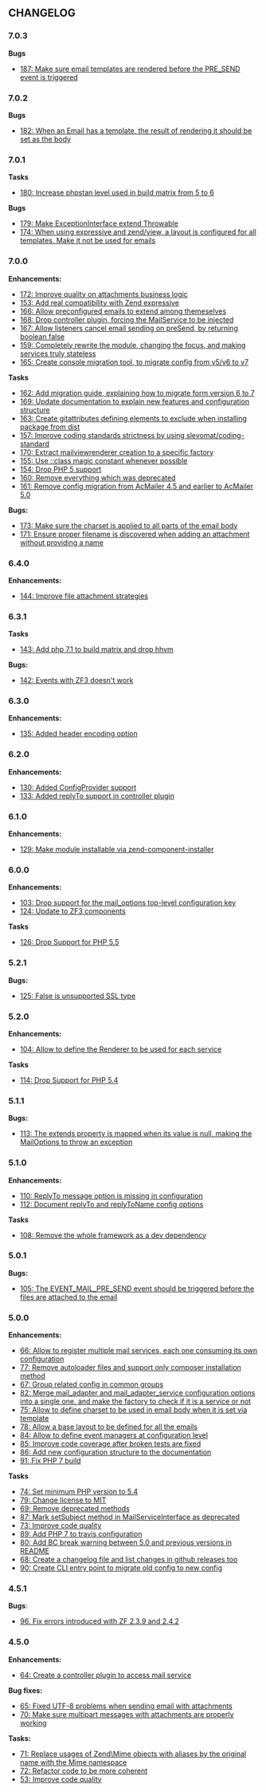 ## CHANGELOG

### 7.0.3

**Bugs**

* [187: Make sure email templates are rendered before the PRE_SEND event is triggered](https://github.com/acelaya/ZF-AcMailer/issues/187)

### 7.0.2

**Bugs**

* [182: When an Email has a template, the result of rendering it should be set as the body](https://github.com/acelaya/ZF-AcMailer/issues/182)

### 7.0.1

**Tasks**

* [180: Increase phpstan level used in build matrix from 5 to 6](https://github.com/acelaya/ZF-AcMailer/issues/180)

**Bugs**

* [179: Make ExceptionInterface extend Throwable](https://github.com/acelaya/ZF-AcMailer/issues/179)
* [174: When using expressive and zend/view, a layout is configured for all templates. Make it not be used for emails](https://github.com/acelaya/ZF-AcMailer/issues/174)

### 7.0.0

**Enhancements:**

* [172: Improve quality on attachments business logic](https://github.com/acelaya/ZF-AcMailer/issues/172)
* [153: Add real compatibility with Zend expressive](https://github.com/acelaya/ZF-AcMailer/issues/153)
* [166: Allow preconfigured emails to extend among themeselves](https://github.com/acelaya/ZF-AcMailer/issues/166)
* [168: Drop controller plugin, forcing the MailService to be injected](https://github.com/acelaya/ZF-AcMailer/issues/168)
* [167: Allow listeners cancel email sending on preSend, by returning boolean false](https://github.com/acelaya/ZF-AcMailer/issues/167)
* [159: Completely rewrite the module, changing the focus, and making services truly stateless](https://github.com/acelaya/ZF-AcMailer/issues/159)
* [165: Create console migration tool, to migrate config from v5/v6 to v7](https://github.com/acelaya/ZF-AcMailer/issues/165)

**Tasks**

* [162: Add migration guide, explaining how to migrate form version 6 to 7](https://github.com/acelaya/ZF-AcMailer/issues/162)
* [169: Update documentation to explain new features and configuration structure](https://github.com/acelaya/ZF-AcMailer/issues/169)
* [163: Create gitattributes defining elements to exclude when installing package from dist](https://github.com/acelaya/ZF-AcMailer/issues/163)
* [157: Improve coding standards strictness by using slevomat/coding-standard](https://github.com/acelaya/ZF-AcMailer/issues/157)
* [170: Extract mailviewrenderer creation to a specific factory](https://github.com/acelaya/ZF-AcMailer/issues/170)
* [155: Use ::class magic constant whenever possible](https://github.com/acelaya/ZF-AcMailer/issues/155)
* [154: Drop PHP 5 support](https://github.com/acelaya/ZF-AcMailer/issues/154)
* [160: Remove everything which was deprecated](https://github.com/acelaya/ZF-AcMailer/issues/160)
* [161: Remove config migration from AcMailer 4.5 and earlier to AcMailer 5.0](https://github.com/acelaya/ZF-AcMailer/issues/161)

**Bugs:**

* [173: Make sure the charset is applied to all parts of the email body](https://github.com/acelaya/ZF-AcMailer/issues/173)
* [171: Ensure proper filename is discovered when adding an attachment without providing a name](https://github.com/acelaya/ZF-AcMailer/issues/171)

### 6.4.0

**Enhancements:**

* [144: Improve file attachment strategies](https://github.com/acelaya/ZF-AcMailer/issues/144)

### 6.3.1

**Tasks**

* [143: Add php 7.1 to build matrix and drop hhvm](https://github.com/acelaya/ZF-AcMailer/issues/143)

**Bugs:**

* [142: Events with ZF3 doesn't work](https://github.com/acelaya/ZF-AcMailer/issues/142)

### 6.3.0

**Enhancements:**

* [135: Added header encoding option](https://github.com/acelaya/ZF-AcMailer/pull/135)

### 6.2.0

**Enhancements:**

* [130: Added ConfigProvider support](https://github.com/acelaya/ZF-AcMailer/pull/130)
* [133: Added replyTo support in controller plugin](https://github.com/acelaya/ZF-AcMailer/pull/133)

### 6.1.0

**Enhancements:**

* [129: Make module installable via zend-component-installer](https://github.com/acelaya/ZF-AcMailer/pull/129)

### 6.0.0

**Enhancements:**

* [103: Drop support for the mail_options top-level configuration key](https://github.com/acelaya/ZF-AcMailer/issues/103)
* [124: Update to ZF3 components](https://github.com/acelaya/ZF-AcMailer/issues/124)

**Tasks**

* [126: Drop Support for PHP 5.5](https://github.com/acelaya/ZF-AcMailer/issues/126)

### 5.2.1

**Bugs:**

* [125: False is unsupported SSL type](https://github.com/acelaya/ZF-AcMailer/issues/125)

### 5.2.0

**Enhancements:**

* [104: Allow to define the Renderer to be used for each service](https://github.com/acelaya/ZF-AcMailer/issues/104)

**Tasks**

* [114: Drop Support for PHP 5.4](https://github.com/acelaya/ZF-AcMailer/issues/114)

### 5.1.1

**Bugs:**

* [113: The extends property is mapped when its value is null, making the MailOptions to throw an exception](https://github.com/acelaya/ZF-AcMailer/issues/113)

### 5.1.0

**Enhancements:**

* [110: ReplyTo message option is missing in configuration](https://github.com/acelaya/ZF-AcMailer/issues/110)
* [112: Document replyTo and replyToName config options](https://github.com/acelaya/ZF-AcMailer/issues/112)

**Tasks**

* [108: Remove the whole framework as a dev dependency](https://github.com/acelaya/ZF-AcMailer/issues/108)

### 5.0.1

**Bugs:**

* [105: The EVENT_MAIL_PRE_SEND event should be triggered before the files are attached to the email](https://github.com/acelaya/ZF-AcMailer/issues/105)

### 5.0.0

**Enhancements:**

* [66: Allow to register multiple mail services, each one consuming its own configuration](https://github.com/acelaya/ZF-AcMailer/issues/66)
* [77: Remove autoloader files and support only composer installation method](https://github.com/acelaya/ZF-AcMailer/issues/77)
* [67: Group related config in common groups](https://github.com/acelaya/ZF-AcMailer/issues/67)
* [82: Merge mail_adapter and mail_adapter_service configuration options into a single one, and make the factory to check if it is a service or not](https://github.com/acelaya/ZF-AcMailer/issues/82)
* [75: Allow to define charset to be used in email body when it is set via template](https://github.com/acelaya/ZF-AcMailer/issues/75)
* [78: Allow a base layout to be defined for all the emails](https://github.com/acelaya/ZF-AcMailer/issues/78)
* [84: Allow to define event managers at configuration level](https://github.com/acelaya/ZF-AcMailer/issues/84)
* [85: Improve code coverage after broken tests are fixed](https://github.com/acelaya/ZF-AcMailer/issues/85)
* [86: Add new configuration structure to the documentation](https://github.com/acelaya/ZF-AcMailer/issues/86)
* [91: Fix PHP 7 build](https://github.com/acelaya/ZF-AcMailer/issues/91)

**Tasks**

* [74: Set minimum PHP version to 5.4](https://github.com/acelaya/ZF-AcMailer/issues/74)
* [79: Change license to MIT](https://github.com/acelaya/ZF-AcMailer/issues/79)
* [69: Remove deprecated methods](https://github.com/acelaya/ZF-AcMailer/issues/69)
* [87: Mark setSubject method in MailServiceInterface as deprecated](https://github.com/acelaya/ZF-AcMailer/issues/87)
* [73: Improve code quality](https://github.com/acelaya/ZF-AcMailer/issues/73)
* [89: Add PHP 7 to travis configuration](https://github.com/acelaya/ZF-AcMailer/issues/89)
* [80: Add BC break warning between 5.0 and previous versions in README](https://github.com/acelaya/ZF-AcMailer/issues/80)
* [68: Create a changelog file and list changes in github releases too](https://github.com/acelaya/ZF-AcMailer/issues/68)
* [90: Create CLI entry point to migrate old config to new config](https://github.com/acelaya/ZF-AcMailer/issues/90)

### 4.5.1

**Bugs**:

* [96. Fix errors introduced with ZF 2.3.9 and 2.4.2](https://github.com/acelaya/ZF-AcMailer/issues/97)

### 4.5.0

**Enhancements:**

* [64: Create a controller plugin to access mail service](https://github.com/acelaya/ZF-AcMailer/issues/64)

**Bug fixes:**

* [65: Fixed UTF-8 problems when sending email with attachments](https://github.com/acelaya/ZF-AcMailer/issues/65)
* [70: Make sure multipart messages with attachments are properly working](https://github.com/acelaya/ZF-AcMailer/issues/70)

**Tasks:**

* [71: Replace usages of Zend\Mime objects with aliases by the original name with the Mime namespace](https://github.com/acelaya/ZF-AcMailer/issues/71)
* [72: Refactor code to be more coherent](https://github.com/acelaya/ZF-AcMailer/issues/72)
* [53: Improve code quality](https://github.com/acelaya/ZF-AcMailer/issues/53)
